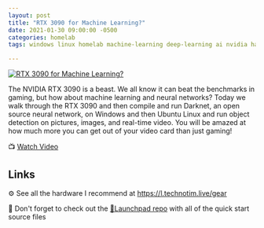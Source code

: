 ```yaml
---
layout: post
title: "RTX 3090 for Machine Learning?"
date: 2021-01-30 09:00:00 -0500
categories: homelab
tags: windows linux homelab machine-learning deep-learning ai nvidia hardware

---
```


[![RTX 3090 for Machine Learning?](https://img.youtube.com/vi/mDUa5sY4Jeo/0.jpg)](https://www.youtube.com/watch?v=mDUa5sY4Jeo "RTX 3090 for Machine Learning?")

The NVIDIA RTX 3090 is a beast.  We all know it can beat the benchmarks in gaming, but how about machine learning and neural networks?  Today we walk through the RTX 3090 and then compile and run Darknet, an open source neural network, on Windows and then Ubuntu Linux and run object detection on pictures, images, and real-time video.  You will be amazed at how much more you can get out of your video card than just gaming!

📺 [Watch Video](https://www.youtube.com/watch?v=mDUa5sY4Jeo)

## Links

⚙️ See all the hardware I recommend at <https://l.technotim.live/gear>

🚀 Don't forget to check out the [🚀Launchpad repo](https://l.technotim.live/quick-start) with all of the quick start source files
